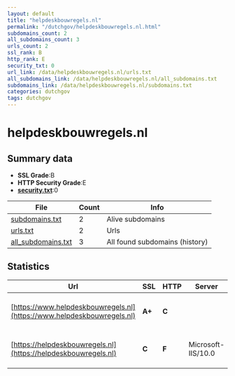 ```yaml
---
layout: default
title: "helpdeskbouwregels.nl"
permalink: "/dutchgov/helpdeskbouwregels.nl.html"
subdomains_count: 2
all_subdomains_count: 3
urls_count: 2
ssl_rank: B
http_rank: E
security_txt: 0
url_link: /data/helpdeskbouwregels.nl/urls.txt
all_subdomains_link: /data/helpdeskbouwregels.nl/all_subdomains.txt
subdomains_link: /data/helpdeskbouwregels.nl/subdomains.txt
categories: dutchgov
tags: dutchgov
---
```



# helpdeskbouwregels.nl
## Summary data


 - **SSL Grade**:B
 - **HTTP Security Grade**:E
 - **[security.txt](https://www.digitaleoverheid.nl/nieuws/standaard-security-txt-nu-verplicht-voor-overheid/)**:0


| File       | Count | Info |
|------------|-------|------|
|[subdomains.txt](/DutchGovScope/data/helpdeskbouwregels.nl/subdomains.txt)|2|Alive subdomains|
|[urls.txt](/DutchGovScope/data/helpdeskbouwregels.nl/urls.txt)|2|Urls|
|[all_subdomains.txt](/DutchGovScope/data/helpdeskbouwregels.nl/all_subdomains.txt)|3|All found subdomains (history)|


## Statistics


| Url | SSL | HTTP | Server | Cookie | HSTS | CORS | CTO | CSP | XFO | XXP | RP |FP| Tech |Title |
|--------|-------|-------|------|------|------|------|------|------|------|------|------|------|------|------|
|[https://www.helpdeskbouwregels.nl](https://www.helpdeskbouwregels.nl)| **A+**| **C**||:white_check_mark: |:white_check_mark: | | | | | | :white_check_mark: | |Azure Azure Front Door HSTS Microsoft ASP.NET:4.0.30319|Home | Veelgeste...|
|[https://helpdeskbouwregels.nl](https://helpdeskbouwregels.nl)| **C**| **F**|Microsoft-IIS/10.0| | | | | | | | :white_check_mark: | |Azure HSTS IIS:10.0 Microsoft ASP.NET Windows Server|Home | Veelgeste...|

